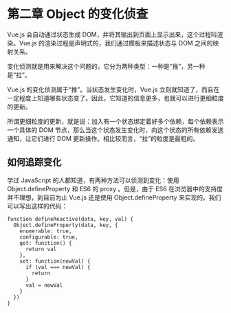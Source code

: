 # 第二章 Object 的变化侦查

Vue.js 会自动通过状态生成 DOM，并将其输出到页面上显示出来，这个过程叫渲染。Vue.js 的渲染过程是声明式的，我们通过模板来描述状态与 DOM 之间的映射关系。

变化侦测就是用来解决这个问题的，它分为两种类型：一种是“推”，另一种是“拉”。

Vue.js 的变化侦测属于“推”。当状态发生变化时，Vue.js 立刻就知道了，而且在一定程度上知道哪些状态变了。因此，它知道的信息更多，也就可以进行更细粒度的更新。

所谓更细粒度的更新，就是说：加入有一个状态绑定着好多个依赖，每个依赖表示一个具体的 DOM 节点，那么当这个状态发生变化时，向这个状态的所有依赖发送通知，让它们进行 DOM 更新操作。相比较而言，“拉”的粒度是最粗的。

## 如何追踪变化

学过 JavaScript 的人都知道，有两种方法可以侦测到变化：使用 Object.defineProperty 和 ES6 的 proxy 。但是，由于 ES6 在浏览器中的支持度并不理想，到目前为止 Vue.js 还是使用 Object.defineProperty 来实现的。我们可以写出这样的代码：

```
function defineReactive(data, key, val) {
  Object.defineProperty(data, key, {
    enumerable: true,
    configurable: true,
    get: function() {
      return val
    },
    set: function(newVal) {
      if (val === newVal) {
        return
      }
      val = newVal
    }
  })
}
```